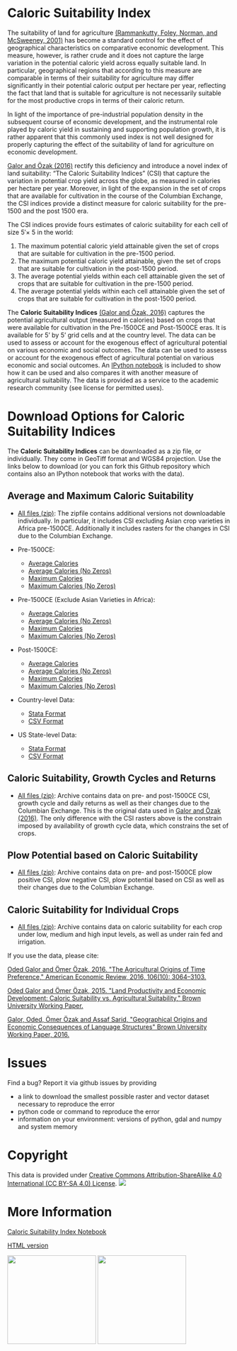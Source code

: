 # Caloric Suitability Index

The suitability of land for agriculture [(Rammankutty, Foley, Norman, and McSweeney, 2001)](http://www.sage.wisc.edu/atlas/maps.php?datasetid=19&includerelatedlinks=1&dataset=19) has become a standard control for the effect of geographical characteristics on comparative economic development.  This measure, however, is rather crude and it does not capture the large variation in the potential caloric yield across equally suitable land.  In particular, geographical regions that according to this measure are comparable in terms of their suitability for agriculture may differ significantly in their potential caloric output per hectare per year, reflecting the fact that land that is suitable for agriculture is not necessarily suitable for the most productive crops in terms of their caloric return.

In light of the importance of pre-industrial population density in the subsequent course of economic development, and the instrumental role played by caloric yield in sustaining and supporting population growth, it is rather apparent that this commonly used index is not well designed for properly capturing the effect of the suitability of land for agriculture on economic development.

[Galor and Özak (2016)](http://dx.doi.org/10.1257/aer.20150020) rectify this deficiency and introduce a novel index of land suitability:  “The Caloric Suitability Indices” (CSI) that capture the variation in potential crop yield across the globe, as measured in calories per hectare per year.  Moreover, in light of the expansion in the set of crops that are available for cultivation in the course of the Columbian Exchange, the CSI indices provide a distinct measure for caloric suitability for the pre-1500 and the post 1500 era.  

The CSI indices provide fours estimates of caloric suitability for each cell of size 5′× 5 in the world:

1.	The maximum potential caloric yield attainable given the set of crops that are suitable for cultivation in the pre-1500 period.
2.	The maximum potential caloric yield attainable, given the set of crops that are suitable for cultivation in the post-1500 period.
3.	The average potential yields within each cell attainable given the set of crops that are suitable for cultivation in the pre-1500 period.
4.	The average potential yields within each cell attainable given the set of crops that are suitable for cultivation in the post-1500 period.

The **Caloric Suitability Indices** [(Galor and Özak, 2016)](http://dx.doi.org/10.1257/aer.20150020) captures the potential agricultural output (measured in calories) based on crops that were available for cultivation in the Pre-1500CE and Post-1500CE eras.  It is available for 5’ by 5’ grid cells and at the country level. The data can be used to assess or account for the exogenous effect of agricultural potential on various economic and social outcomes. The data can be used to assess or account for the exogenous effect of agricultural potential on various economic and social outcomes. An [IPython notebook](https://github.com/ozak/Caloric-Suitability-Index/blob/master/notebooks/Caloric%20and%20Agricultural%20Suitability.ipynb) is included to show how it can be used and also compares it with another measure of agricultural suitability. The data is provided as a service to the academic research community (see license for permitted uses). 


# Download Options for Caloric Suitability Indices 

The **Caloric Suitability Indices** can be downloaded as a zip file, or individually. They come in GeoTiff format and WGS84 projection. Use the links below to download (or you can fork this Github repository which contains also an IPython notebook that works with the data).

## Average and Maximum Caloric Suitability

* [All files (zip)](https://drive.google.com/open?id=0By-h7HPv1NhVc3RNd010Z09EQVE): The zipfile contains additional versions not downloadable individually. In particular, it includes CSI excluding Asian crop varieties in Africa pre-1500CE. Additionally it includes rasters for the changes in CSI due to the Columbian Exchange.

* Pre-1500CE:
    * [Average Calories](https://drive.google.com/uc?export=download&id=0By-h7HPv1NhVeEhsRmdRWkFJX2M)
    * [Average Calories (No Zeros)](https://drive.google.com/uc?export=download&id=0By-h7HPv1NhVcHgxa1EyOEpURUk)
    * [Maximum Calories](https://drive.google.com/uc?export=download&id=0By-h7HPv1NhVR2dDUm5fU2lMN2c)
    * [Maximum Calories (No Zeros)](https://drive.google.com/uc?export=download&id=0By-h7HPv1NhVUzVDTXBST3d4YlE)

* Pre-1500CE (Exclude Asian Varieties in Africa):
    * [Average Calories](https://drive.google.com/uc?export=download&id=0By-h7HPv1NhVemtGVHNfTDFzNmc)
    * [Average Calories (No Zeros)](https://drive.google.com/uc?export=download&id=0By-h7HPv1NhVYmtaV1g3X0VTV3c)
    * [Maximum Calories](https://drive.google.com/uc?export=download&id=0By-h7HPv1NhVbkg4RjBVWFdLV0E)
    * [Maximum Calories (No Zeros)](https://drive.google.com/uc?export=download&id=0By-h7HPv1NhVTXlCaThJaUJBWTQ)

* Post-1500CE:
    * [Average Calories](https://drive.google.com/uc?export=download&id=0By-h7HPv1NhVT05GNGtaZk13S2M)
    * [Average Calories (No Zeros)](https://drive.google.com/uc?export=download&id=0By-h7HPv1NhVcHVJcmgtb09FTXM)
    * [Maximum Calories](https://drive.google.com/uc?export=download&id=0By-h7HPv1NhVR2ZDemhYd1hqZms)
    * [Maximum Calories (No Zeros)](https://drive.google.com/uc?export=download&id=0By-h7HPv1NhVajhjbVcyakFYMHc)

* Country-level Data:
    * [Stata Format](https://drive.google.com/uc?export=download&id=0By-h7HPv1NhVMXlCZHo4UnBGbFU)
    * [CSV Format](https://drive.google.com/uc?export=download&id=0By-h7HPv1NhVbl9oZWpGcTdLclU)

* US State-level Data:
    * [Stata Format](https://raw.githubusercontent.com/ozak/Caloric-Suitability-Index/master/data/USStates/US_States_CSI.dta)
    * [CSV Format](https://raw.githubusercontent.com/ozak/Caloric-Suitability-Index/master/data/USStates/US_States_CSI.csv)


## Caloric Suitability, Growth Cycles and Returns 

* [All files (zip)](https://drive.google.com/open?id=0By-h7HPv1NhVR2llMmVjdk9yMFU): Archive contains data on pre- and post-1500CE CSI, growth cycle and daily returns as well as their changes due to the Columbian Exchange. This is the original data used in [Galor and Özak (2016)](http://dx.doi.org/10.1257/aer.20150020). The only difference with the CSI rasters above is the constrain imposed by availability of growth cycle data, which constrains the set of crops.

## Plow Potential based on Caloric Suitability

* [All files (zip)](https://drive.google.com/open?id=0By-h7HPv1NhVTkFqdlNCdkFJVUU): Archive contains data on pre- and post-1500CE plow positive CSI, plow negative CSI, plow potential based on CSI as well as their changes due to the Columbian Exchange.


## Caloric Suitability for Individual Crops

* [All files (zip)](https://drive.google.com/open?id=0By-h7HPv1NhVOEJHcF92LVE1Z3M): Archive contains data on caloric suitability for each crop under low, medium and high input levels, as well as under rain fed and irrigation.

If you use the data, please cite: 

[Oded Galor and Ömer Özak, 2016. "The Agricultural Origins of Time Preference," American Economic Review, 2016, 106(10): 3064–3103.](http://dx.doi.org/10.1257/aer.20150020)

[Oded Galor and Ömer Özak, 2015. "Land Productivity and Economic Development: Caloric Suitability vs. Agricultural Suitability," Brown University Working Paper.](http://papers.ssrn.com/abstract=2625180)

[Galor, Oded, Ömer Özak and Assaf Sarid, "Geographical Origins and Economic Consequences of Language Structures" Brown University Working Paper, 2016.](http://ssrn.com/abstract=2820889)

# Issues

Find a bug? Report it via github issues by providing

- a link to download the smallest possible raster and vector dataset necessary to reproduce the error
- python code or command to reproduce the error
- information on your environment: versions of python, gdal and numpy and system memory

# Copyright 

This data is provided under [Creative Commons Attribution-ShareAlike 4.0 International (CC BY-SA 4.0) License](https://creativecommons.org/licenses/by-sa/4.0/). ![](http://mirrors.creativecommons.org/presskit/buttons/88x31/svg/by-sa.svg)

# More Information

[Caloric Suitability Index Notebook](http://omerozak.com/csi-ipython)

[HTML version](http://omerozak.com/csi)

[<img src="https://github.com/ozak/Caloric-Suitability-Index/raw/master/pics/SMUlogowWordmarkRB.jpg" width="200">](http://omerozak.com)
[<img src="https://github.com/ozak/Caloric-Suitability-Index/raw/master/pics/Brown-Logo_2016_2.png" width="200">](http://odedgalor.virb.com/)
